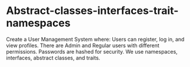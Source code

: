 # Abstract-classes-interfaces-trait-namespaces
Create a User Management System where:  Users can register, log in, and view profiles.  There are Admin and Regular users with different permissions.   Passwords are hashed for security.   We use namespaces, interfaces, abstract classes, and traits.
